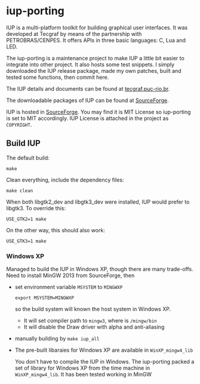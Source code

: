 # iup-porting
IUP is a multi-platform toolkit for building graphical user interfaces.
It was developed at Tecgraf by means of the partnership with PETROBRAS/CENPES.
It offers APIs in three basic languages: C, Lua and LED. 

The iup-porting is a maintenance project to make IUP a little bit easier to 
integrate into other project. It also hosts some test snippets.
I simply downloaded the IUP release package, made my own patches, built and 
tested some functions, then commit here.

The IUP details and documents can be found at [tecgraf.puc-rio.br](http://webserver2.tecgraf.puc-rio.br/iup/).

The downloadable packages of IUP can be found at [SourceForge](https://sourceforge.net/projects/iup/files/).

IUP is hosted in [SourceForge](https://sourceforge.net/projects/iup/).
You may find it is MIT License so iup-porting is set to MIT accordingly.
IUP License is attached in the project as `COPYRIGHT`.

## Build IUP
The default build:
```
make
```
Clean everything, include the dependency files:
```
make clean
```
When both libgtk2_dev and libgtk3_dev were installed, IUP would prefer to libgtk3. 
To override this:
```
USE_GTK2=1 make
```
On the other way, this should also work:
```
USE_GTK3=1 make
```

### Windows XP
Managed to build the IUP in Windows XP, though there are many trade-offs.
Need to install MinGW 2013 from SourceForge, then
- set environment variable `MSYSTEM` to `MINGWXP`
  ```
  export MSYSTEM=MINGWXP
  ```
  so the build system will known the host system in Windows XP.
  - It will set compiler path to `mingw3`, where is `/mingw/bin`
  - It will disable the Draw driver with alpha and anti-aliasing

- manually building by `make iup_all`

- The pre-built libaraies for Windows XP are available in `WinXP_mingw4_lib`

  You don't have to compile the IUP in Windows. The iup-porting packed a set of library for Windows XP
  from the time machine in `WinXP_mingw4_lib`. It has been tested working in MinGW


